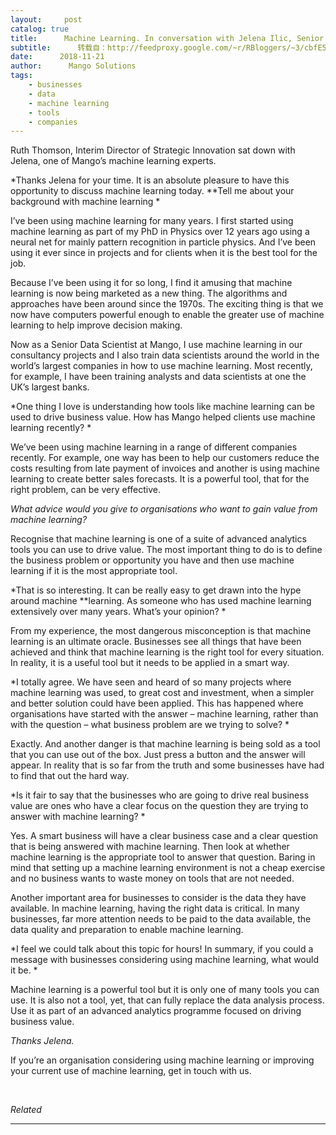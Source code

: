 ```yaml
---
layout:     post
catalog: true
title:      Machine Learning. In conversation with Jelena Ilic, Senior Data Scientist at Mango Solutions
subtitle:      转载自：http://feedproxy.google.com/~r/RBloggers/~3/cbfE5TPPT48/
date:      2018-11-21
author:      Mango Solutions
tags:
    - businesses
    - data
    - machine learning
    - tools
    - companies
---
```






Ruth Thomson, Interim Director of Strategic Innovation sat down with Jelena, one of Mango’s machine learning experts. 

*Thanks Jelena for your time. It is an absolute pleasure to have this opportunity to discuss machine learning today. **Tell me about your background with machine learning *

I’ve been using machine learning for many years. I first started using machine learning as part of my PhD in Physics over 12 years ago using a neural net for mainly pattern recognition in particle physics. And I’ve been using it ever since in projects and for clients when it is the best tool for the job. 

Because I’ve been using it for so long, I find it amusing that machine learning is now being marketed as a new thing. The algorithms and approaches have been around since the 1970s. The exciting thing is that we now have computers powerful enough to enable the greater use of machine learning to help improve decision making. 

Now as a Senior Data Scientist at Mango, I use machine learning in our consultancy projects and I also train data scientists around the world in the world’s largest companies in how to use machine learning. Most recently, for example, I have been training analysts and data scientists at one the UK’s largest banks. 

*One thing I love is understanding how tools like machine learning can be used to drive business value. How has Mango helped clients use machine learning recently? *

We’ve been using machine learning in a range of different companies recently. For example, one way has been to help our customers reduce the costs resulting from late payment of invoices and another is using machine learning to create better sales forecasts. It is a powerful tool, that for the right problem, can be very effective. 

*What advice would you give to organisations who want to gain value from machine learning?*

Recognise that machine learning is one of a suite of advanced analytics tools you can use to drive value. The most important thing to do is to define the business problem or opportunity you have and then use machine learning if it is the most appropriate tool. 

*That is so interesting. It can be really easy to get drawn into the hype around machine **learning. As someone who has used machine learning extensively over many years. What’s your opinion? *

From my experience, the most dangerous misconception is that machine learning is an ultimate oracle. Businesses see all things that have been achieved and think that machine learning is the right tool for every situation. In reality, it is a useful tool but it needs to be applied in a smart way.

*I totally agree. We have seen and heard of so many projects where machine learning was used, to great cost and investment, when a simpler and better solution could have been applied. This has happened where organisations have started with the answer – machine learning, rather than with the question – what business problem are we trying to solve? *

Exactly. And another danger is that machine learning is being sold as a tool that you can use out of the box. Just press a button and the answer will appear. In reality that is so far from the truth and some businesses have had to find that out the hard way. 

*Is it fair to say that the businesses who are going to drive real business value are ones who have a clear focus on the question they are trying to answer with machine learning? *

Yes. A smart business will have a clear business case and a clear question that is being answered with machine learning. Then look at whether machine learning is the appropriate tool to answer that question. Baring in mind that setting up a machine learning environment is not a cheap exercise and no business wants to waste money on tools that are not needed. 

Another important area for businesses to consider is the data they have available. In machine learning, having the right data is critical. In many businesses, far more attention needs to be paid to the data available, the data quality and preparation to enable machine learning. 

*I feel we could talk about this topic for hours! In summary, if you could a message with businesses considering using machine learning, what would it be. *

Machine learning is a powerful tool but it is only one of many tools you can use. It is also not a tool, yet, that can fully replace the data analysis process. Use it as part of an advanced analytics programme focused on driving business value. 

*Thanks Jelena.*

If you’re an organisation considering using machine learning or improving your current use of machine learning, get in touch with us.

 


*Related*








---

